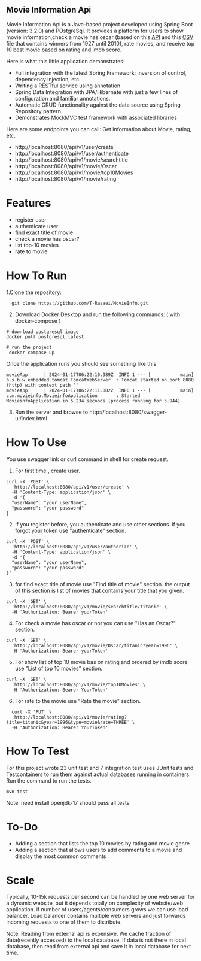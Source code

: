 ## Movie Information Api
Movie Information Api is a Java-based project developed using Spring Boot (version: 3.2.0) and POstgreSql.
It provides a platform for users to show movie information,check a movie has oscar (based on this [API](http://www.omdbapi.com/) and this [CSV](https://backbase.atlassian.net/wiki/download/attachments/2930016591/academy_awards.csv?version=1&modificationDate=1620402580285&cacheVersion=1&api=v2&download=true) file that
contains winners from 1927 until 2010), rate movies, and receive top 10 best movie based on rating and imdb score.

Here is what this little application demonstrates:
- Full integration with the latest Spring Framework: inversion of control, dependency injection, etc.
- Writing a RESTful service using annotation
- Spring Data Integration with JPA/Hibernate with just a few lines of configuration and familiar annotations.
- Automatic CRUD functionality against the data source using Spring Repository pattern
- Demonstrates MockMVC test framework with associated libraries

Here are some endpoints you can call:
Get information about Movie, rating, etc.

* http://localhost:8080/api/v1/user/create
* http://localhost:8080/api/v1/user/authenticate
* http://localhost:8080/api/v1/movie/searchtitle
* http://localhost:8080/api/v1/movie/Oscar
* http://localhost:8080/api/v1/movie/top10Movies
* http://localhost:8080/api/v1/movie/rating

# Features
* register user
* authenticate user
* find exact title of movie
* check a movie has oscar?
* list top-10 movies
* rate to movie

# How To Run
1.Clone the repository:
```shell
  git clone https://github.com/T-Rasaei/MovieInfo.git
```
2. Download Docker Desktop and run the following commands: ( with docker-compose )
```shell
# download postgresql image
docker pull postgresql:latest
```
```shell
# run the project
 docker compose up
```
Once the application runs you should see something like this
```shell
movieApp      | 2024-01-17T06:22:10.989Z  INFO 1 --- [           main] o.s.b.w.embedded.tomcat.TomcatWebServer  : Tomcat started on port 8080 (http) with context path ''
movieApp      | 2024-01-17T06:22:11.002Z  INFO 1 --- [           main] c.m.movieinfo.MovieinfoApplication       : Started MovieinfoApplication in 5.234 seconds (process running for 5.944)
```
3. Run the server and browse to http://localhost:8080/swagger-ui/index.html

# How To Use 
You use swagger link or curl command in shell for create request.
1. For first time , create user. 
```shell
curl -X 'POST' \
  'http://localhost:8080/api/v1/user/create' \
  -H 'Content-Type: application/json' \
  -d '{
  "userName": "your userName",
  "password": "your password"
}
```
2. If you register before, you authenticate and use other sections. if you forgot your token use "authenticate" section.
```shell
curl -X 'POST' \
  'http://localhost:8080/api/v1/user/authorize' \
  -H 'Content-Type: application/json' \
  -d '{
  "userName": "your userName",
  "password": "your password"
}'
```
3. for find exact title of movie use "Find title of movie" section. the output of this section is list of movies that contains your title that you given.
```shell
curl -X 'GET' \
  'http://localhost:8080/api/v1/movie/searchtitle/titanic' \
  -H 'Authorization: Bearer yourToken'
```
4. For check a movie has oscar or not you can use "Has an Oscar?" section.
```shell
curl -X 'GET' \
  'http://localhost:8080/api/v1/movie/Oscar/titanic?year=1996' \
  -H 'Authorization: Bearer yourToken'
```
5. For show list of top 10 movie bas on rating and ordered by imdb score use "List of top 10 movies" section.
```shell
curl -X 'GET' \
  'http://localhost:8080/api/v1/movie/top10Movies' \
  -H 'Authorization: Bearer YourToken'
```
6. For rate to the movie use "Rate the movie" section.
```shell
  curl -X 'PUT' \
  'http://localhost:8080/api/v1/movie/rating?title=titanic&year=1996&type=movie&rate=THREE' \
  -H 'Authorization: Bearer YourToken'
```

# How To Test
For this project wrote 23 unit test and 7 integration test uses JUnit tests and Testcontainers to run them against actual databases running in containers.
Run the command to run the tests.
```shell
mvn test
```
Note: need install openjdk-17
should pass all tests

# To-Do
- Adding a section that lists the top 10 movies by rating and movie genre
- Adding a section that allows users to add comments to a movie and display the most common comments

# Scale
Typically, 10-15k requests per second can be handled by one web server for a dynamic website, but it depends totally on complexity of website/web application.
if number of users/agents/consumers grows we can use load balancer.
Load balancer contains multiple web servers and just forwards incoming requests to one of them to distribute.

Note. Reading from external api is expensive. We cache fraction of data(recently accessed) to the local database. If data is not there in local database,  then read from external api and save it in local database for next time. 
